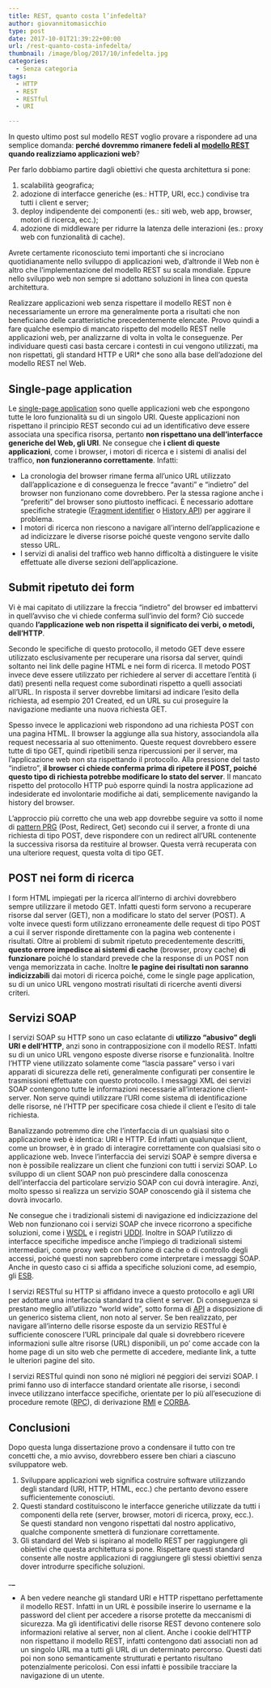 ```yaml
---
title: REST, quanto costa l’infedeltà?
author: giovannitomasicchio
type: post
date: 2017-10-01T21:39:22+00:00
url: /rest-quanto-costa-infedelta/
thumbnail: /image/blog/2017/10/infedelta.jpg
categories:
  - Senza categoria
tags:
  - HTTP
  - REST
  - RESTful
  - URI

---
```

In questo ultimo post sul modello REST voglio provare a rispondere ad una semplice domanda: **perché dovremmo rimanere fedeli al [modello REST][1] quando realizziamo applicazioni web**?

Per farlo dobbiamo partire dagli obiettivi che questa architettura si pone:

  1. scalabilità geografica;
  2. adozione di interfacce generiche (es.: HTTP, URI, ecc.) condivise tra tutti i client e server;
  3. deploy indipendente dei componenti (es.: siti web, web app, browser, motori di ricerca, ecc.);
  4. adozione di middleware per ridurre la latenza delle interazioni (es.: proxy web con funzionalità di cache).

Avrete certamente riconosciuto temi importanti che si incrociano quotidianamente nello sviluppo di applicazioni web, d&#8217;altronde il Web non è altro che l&#8217;implementazione del modello REST su scala mondiale. Eppure nello sviluppo web non sempre si adottano soluzioni in linea con questa architettura.

Realizzare applicazioni web senza rispettare il modello REST non è necessariamente un errore ma generalmente porta a risultati che non beneficiano delle caratteristiche precedentemente elencate. Provo quindi a fare qualche esempio di mancato rispetto del modello REST nelle applicazioni web, per analizzarne di volta in volta le conseguenze. Per individuare questi casi basta cercare i contesti in cui vengono utilizzati, ma non rispettati, gli standard HTTP e URI* che sono alla base dell&#8217;adozione del modello REST nel Web.

## Single-page application

Le [single-page application][2] sono quelle applicazioni web che espongono tutte le loro funzionalità su di un singolo URI. Queste applicazioni non rispettano il principio REST secondo cui ad un identificativo deve essere associata una specifica risorsa, pertanto **non rispettano una dell&#8217;interfacce generiche del Web, gli URI**. Ne consegue che **i client di queste applicazioni**, come i browser, i motori di ricerca e i sistemi di analisi del traffico, **non funzioneranno correttamente**. Infatti:

  * La cronologia del browser rimane ferma all&#8217;unico URL utilizzato dall&#8217;applicazione e di conseguenza le frecce &#8220;avanti&#8221; e &#8220;indietro&#8221; del browser non funzionano come dovrebbero. Per la stessa ragione anche i &#8220;preferiti&#8221; del browser sono piuttosto inefficaci. È necessario adottare specifiche strategie ([Fragment identifier][3] o [History API][4]) per aggirare il problema.
  * I motori di ricerca non riescono a navigare all&#8217;interno dell&#8217;applicazione e ad indicizzare le diverse risorse poiché queste vengono servite dallo stesso URL.
  * I servizi di analisi del traffico web hanno difficoltà a distinguere le visite effettuate alle diverse sezioni dell&#8217;applicazione.

## Submit ripetuto dei form

Vi è mai capitato di utilizzare la freccia &#8220;indietro&#8221; del browser ed imbattervi in quell&#8217;avviso che vi chiede conferma sull&#8217;invio del form? Ciò succede quando **l&#8217;applicazione web non rispetta il significato dei verbi, o metodi, dell&#8217;HTTP**.

Secondo le specifiche di questo protocollo, il metodo GET deve essere utilizzato esclusivamente per recuperare una risorsa dal server, quindi soltanto nei link delle pagine HTML e nei form di ricerca. Il metodo POST invece deve essere utilizzato per richiedere al server di accettare l&#8217;entità (i dati) presenti nella request come subordinati rispetto a quelli associati all&#8217;URL. In risposta il server dovrebbe limitarsi ad indicare l&#8217;esito della richiesta, ad esempio 201 Created, ed un URL su cui proseguire la navigazione mediante una nuova richiesta GET.

Spesso invece le applicazioni web rispondono ad una richiesta POST con una pagina HTML. Il browser la aggiunge alla sua history, associandola alla request necessaria al suo ottenimento. Queste request dovrebbero essere tutte di tipo GET, quindi ripetibili senza ripercussioni per il server, ma l&#8217;applicazione web non sta rispettando il protocollo. Alla pressione del tasto &#8220;indietro&#8221;, **il browser ci chiede conferma prima di ripetere il POST, poiché questo tipo di richiesta potrebbe modificare lo stato del server**. Il mancato rispetto del protocollo HTTP può esporre quindi la nostra applicazione ad indesiderate ed involontarie modifiche ai dati, semplicemente navigando la history del browser.

L&#8217;approccio più corretto che una web app dovrebbe seguire va sotto il nome di [pattern PRG][5] (Post, Redirect, Get) secondo cui il server, a fronte di una richiesta di tipo POST, deve rispondere con un redirect all&#8217;URL contenente la successiva risorsa da restituire al browser. Questa verrà recuperata con una ulteriore request, questa volta di tipo GET.

## POST nei form di ricerca

I form HTML impiegati per la ricerca all&#8217;interno di archivi dovrebbero sempre utilizzare il metodo GET. Infatti questi form servono a recuperare risorse dal server (GET), non a modificare lo stato del server (POST). A volte invece questi form utilizzano erroneamente delle request di tipo POST a cui il server risponde direttamente con la pagina web contenente i risultati. Oltre ai problemi di submit ripetuto precedentemente descritti, **questo errore impedisce ai sistemi di cache** (browser, proxy cache) **di funzionare** poiché lo standard prevede che la response di un POST non venga memorizzata in cache. Inoltre **le pagine dei risultati non saranno indicizzabili** dai motori di ricerca poiché, come le single page application, su di un unico URL vengono mostrati risultati di ricerche aventi diversi criteri.

## Servizi SOAP

I servizi SOAP su HTTP sono un caso eclatante di **utilizzo &#8220;abusivo&#8221; degli URI e dell&#8217;HTTP**, anzi sono in contrapposizione con il modello REST. Infatti su di un unico URL vengono esposte diverse risorse e funzionalità. Inoltre l&#8217;HTTP viene utilizzato solamente come &#8220;lascia passare&#8221; verso i vari apparati di sicurezza delle reti, generalmente configurati per consentire le trasmissioni effettuate con questo protocollo. I messaggi XML dei servizi SOAP contengono tutte le informazioni necessarie all&#8217;interazione client-server. Non serve quindi utilizzare l&#8217;URI come sistema di identificazione delle risorse, né l&#8217;HTTP per specificare cosa chiede il client e l&#8217;esito di tale richiesta.

Banalizzando potremmo dire che l&#8217;interfaccia di un qualsiasi sito o applicazione web è identica: URI e HTTP. Ed infatti un qualunque client, come un browser, è in grado di interagire correttamente con qualsiasi sito o applicazione web. Invece l&#8217;interfaccia dei servizi SOAP è sempre diversa e non è possibile realizzare un client che funzioni con tutti i servizi SOAP. Lo sviluppo di un client SOAP non può prescindere dalla conoscenza dell&#8217;interfaccia del particolare servizio SOAP con cui dovrà interagire. Anzi, molto spesso si realizza un servizio SOAP conoscendo già il sistema che dovrà invocarlo.

Ne consegue che i tradizionali sistemi di navigazione ed indicizzazione del Web non funzionano coi i servizi SOAP che invece ricorrono a specifiche soluzioni, come i [WSDL][6] e i registri [UDDI][7]. Inoltre in SOAP l&#8217;utilizzo di interfacce specifiche impedisce anche l&#8217;impiego di tradizionali sistemi intermediari, come proxy web con funzione di cache o di controllo degli accessi, poiché questi non saprebbero come interpretare i messaggi SOAP. Anche in questo caso ci si affida a specifiche soluzioni come, ad esempio, gli [ESB][8].

I servizi RESTful su HTTP si affidano invece a questo protocollo e agli URI per adottare una interfaccia standard tra client e server. Di conseguenza si prestano meglio all&#8217;utilizzo &#8220;world wide&#8221;, sotto forma di [API][9] a disposizione di un generico sistema client, non noto al server. Se ben realizzato, per navigare all&#8217;interno delle risorse esposte da un servizio RESTful è sufficiente conoscere l&#8217;URL principale dal quale si dovrebbero ricevere informazioni sulle altre risorse (URL) disponibili, un po&#8217; come accade con la home page di un sito web che permette di accedere, mediante link, a tutte le ulteriori pagine del sito.

I servizi RESTful quindi non sono né migliori né peggiori dei servizi SOAP. I primi fanno uso di interfacce standard orientate alle risorse, i secondi invece utilizzano interfacce specifiche, orientate per lo più all&#8217;esecuzione di procedure remote ([RPC][10]), di derivazione [RMI][11] e [CORBA][12].

## Conclusioni

Dopo questa lunga dissertazione provo a condensare il tutto con tre concetti che, a mio avviso, dovrebbero essere ben chiari a ciascuno sviluppatore web.

  1. Sviluppare applicazioni web significa costruire software utilizzando degli standard (URI, HTTP, HTML, ecc.) che pertanto devono essere sufficientemente conosciuti.
  2. Questi standard costituiscono le interfacce generiche utilizzate da tutti i componenti della rete (server, browser, motori di ricerca, proxy, ecc.). Se questi standard non vengono rispettati dal nostro applicativo, qualche componente smetterà di funzionare correttamente.
  3. Gli standard del Web si ispirano al modello REST per raggiungere gli obiettivi che questa architettura si pone. Rispettare questi standard consente alle nostre applicazioni di raggiungere gli stessi obiettivi senza dover introdurre specifiche soluzioni.

\___\___

* A ben vedere neanche gli standard URI e HTTP rispettano perfettamente il modello REST. Infatti in un URL è possibile inserire lo username e la password del client per accedere a risorse protette da meccanismi di sicurezza. Ma gli identificativi delle risorse REST devono contenere solo informazioni relative al server, non al client. Anche i cookie dell&#8217;HTTP non rispettano il modello REST, infatti contengono dati associati non ad un singolo URL ma a tutti gli URL di un determinato percorso. Questi dati poi non sono semanticamente strutturati e pertanto risultano potenzialmente pericolosi. Con essi infatti è possibile tracciare la navigazione di un utente.

 [1]: /rest-applicazione-al-web-ed-ai-servizi-restful/
 [2]: http://itsnat.sourceforge.net/php/spim/spi_manifesto_en.php
 [3]: https://en.wikipedia.org/wiki/Fragment_identifier "Fragment identifier"
 [4]: https://developer.mozilla.org/en-US/docs/Web/API/History_API "Comparison of layout engines (HTML5)"
 [5]: https://en.wikipedia.org/wiki/Post/Redirect/Get
 [6]: https://it.wikipedia.org/wiki/Web_Services_Description_Language
 [7]: https://it.wikipedia.org/wiki/Universal_Description_Discovery_and_Integration
 [8]: https://it.wikipedia.org/wiki/Enterprise_Service_Bus
 [9]: https://it.wikipedia.org/wiki/Application_programming_interface
 [10]: https://it.wikipedia.org/wiki/Chiamata_di_procedura_remota
 [11]: https://it.wikipedia.org/wiki/Remote_Method_Invocation
 [12]: https://it.wikipedia.org/wiki/Common_Object_Request_Broker_Architecture